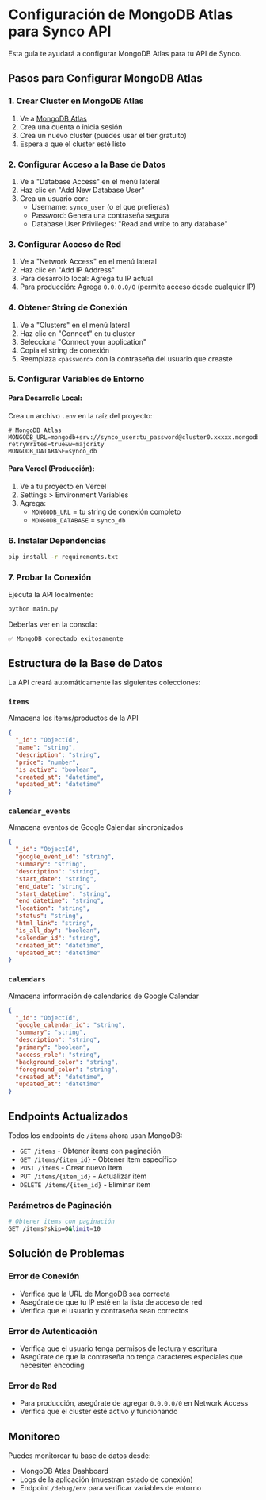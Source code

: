 # Configuración de MongoDB Atlas para Synco API

Esta guía te ayudará a configurar MongoDB Atlas para tu API de Synco.

## Pasos para Configurar MongoDB Atlas

### 1. Crear Cluster en MongoDB Atlas

1. Ve a [MongoDB Atlas](https://www.mongodb.com/atlas)
2. Crea una cuenta o inicia sesión
3. Crea un nuevo cluster (puedes usar el tier gratuito)
4. Espera a que el cluster esté listo

### 2. Configurar Acceso a la Base de Datos

1. Ve a "Database Access" en el menú lateral
2. Haz clic en "Add New Database User"
3. Crea un usuario con:
   - Username: `synco_user` (o el que prefieras)
   - Password: Genera una contraseña segura
   - Database User Privileges: "Read and write to any database"

### 3. Configurar Acceso de Red

1. Ve a "Network Access" en el menú lateral
2. Haz clic en "Add IP Address"
3. Para desarrollo local: Agrega tu IP actual
4. Para producción: Agrega `0.0.0.0/0` (permite acceso desde cualquier IP)

### 4. Obtener String de Conexión

1. Ve a "Clusters" en el menú lateral
2. Haz clic en "Connect" en tu cluster
3. Selecciona "Connect your application"
4. Copia el string de conexión
5. Reemplaza `<password>` con la contraseña del usuario que creaste

### 5. Configurar Variables de Entorno

#### Para Desarrollo Local:
Crea un archivo `.env` en la raíz del proyecto:

```env
# MongoDB Atlas
MONGODB_URL=mongodb+srv://synco_user:tu_password@cluster0.xxxxx.mongodb.net/?retryWrites=true&w=majority
MONGODB_DATABASE=synco_db
```

#### Para Vercel (Producción):
1. Ve a tu proyecto en Vercel
2. Settings > Environment Variables
3. Agrega:
   - `MONGODB_URL` = tu string de conexión completo
   - `MONGODB_DATABASE` = `synco_db`

### 6. Instalar Dependencias

```bash
pip install -r requirements.txt
```

### 7. Probar la Conexión

Ejecuta la API localmente:

```bash
python main.py
```

Deberías ver en la consola:
```
✅ MongoDB conectado exitosamente
```

## Estructura de la Base de Datos

La API creará automáticamente las siguientes colecciones:

### `items`
Almacena los items/productos de la API
```json
{
  "_id": "ObjectId",
  "name": "string",
  "description": "string",
  "price": "number",
  "is_active": "boolean",
  "created_at": "datetime",
  "updated_at": "datetime"
}
```

### `calendar_events`
Almacena eventos de Google Calendar sincronizados
```json
{
  "_id": "ObjectId",
  "google_event_id": "string",
  "summary": "string",
  "description": "string",
  "start_date": "string",
  "end_date": "string",
  "start_datetime": "string",
  "end_datetime": "string",
  "location": "string",
  "status": "string",
  "html_link": "string",
  "is_all_day": "boolean",
  "calendar_id": "string",
  "created_at": "datetime",
  "updated_at": "datetime"
}
```

### `calendars`
Almacena información de calendarios de Google Calendar
```json
{
  "_id": "ObjectId",
  "google_calendar_id": "string",
  "summary": "string",
  "description": "string",
  "primary": "boolean",
  "access_role": "string",
  "background_color": "string",
  "foreground_color": "string",
  "created_at": "datetime",
  "updated_at": "datetime"
}
```

## Endpoints Actualizados

Todos los endpoints de `/items` ahora usan MongoDB:

- `GET /items` - Obtener items con paginación
- `GET /items/{item_id}` - Obtener item específico
- `POST /items` - Crear nuevo item
- `PUT /items/{item_id}` - Actualizar item
- `DELETE /items/{item_id}` - Eliminar item

### Parámetros de Paginación

```bash
# Obtener items con paginación
GET /items?skip=0&limit=10
```

## Solución de Problemas

### Error de Conexión
- Verifica que la URL de MongoDB sea correcta
- Asegúrate de que tu IP esté en la lista de acceso de red
- Verifica que el usuario y contraseña sean correctos

### Error de Autenticación
- Verifica que el usuario tenga permisos de lectura y escritura
- Asegúrate de que la contraseña no tenga caracteres especiales que necesiten encoding

### Error de Red
- Para producción, asegúrate de agregar `0.0.0.0/0` en Network Access
- Verifica que el cluster esté activo y funcionando

## Monitoreo

Puedes monitorear tu base de datos desde:
- MongoDB Atlas Dashboard
- Logs de la aplicación (muestran estado de conexión)
- Endpoint `/debug/env` para verificar variables de entorno
